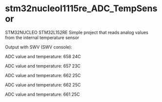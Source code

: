 # stm32nucleol1115re_ADC_TempSensor

STM32NUCLEO STM32L152RE
Simple project that reads analog values from the internal temperature sensor

Output with SWV (SWV console):

ADC value and temperature: 658		24C

ADC value and temperature: 657		23C

ADC value and temperature: 662		25C

ADC value and temperature: 662		25C

ADC value and temperature: 661		25C

